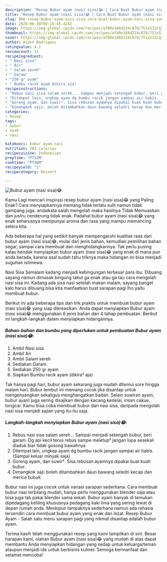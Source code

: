 ```yaml
---
description: "Resep Bubur ayam (nasi sisa)😂 | Cara Buat Bubur ayam (nasi sisa)😂 Yang Mudah Dan Praktis"
title: "Resep Bubur ayam (nasi sisa)😂 | Cara Buat Bubur ayam (nasi sisa)😂 Yang Mudah Dan Praktis"
slug: 966-resep-bubur-ayam-nasi-sisa-cara-buat-bubur-ayam-nasi-sisa-yang-mudah-dan-praktis
date: 2020-06-30T00:16:45.424Z
image: https://img-global.cpcdn.com/recipes/af00e188d224c870/751x532cq70/bubur-ayam-nasi-sisa😂-foto-resep-utama.jpg
thumbnail: https://img-global.cpcdn.com/recipes/af00e188d224c870/751x532cq70/bubur-ayam-nasi-sisa😂-foto-resep-utama.jpg
cover: https://img-global.cpcdn.com/recipes/af00e188d224c870/751x532cq70/bubur-ayam-nasi-sisa😂-foto-resep-utama.jpg
author: Aiden Rodriquez
ratingvalue: 4.2
reviewcount: 11
recipeingredient:
- " Nasi sisa"
- " Air"
- " Salam sereh"
- " Garam"
- "250 gr ayam"
- " Bumbu racik ayam dikira aja"
recipeinstructions:
- "Rebus nasi sisa salam sereh... Sampai menjadi setengah bubur, beri garam. Dg api kecil terus rebus sampe meletup² jangan lupa sesekali diaduk biar tidak gosong bawahnya"
- "Ditempat lain, ungkep ayam dg bumbu racik jangan sampai air habis. (Sampai keluar minyak saja)"
- "Goreng ayam, dan suwir². Sisa rebusan ayamnya dipakai buat kuah bubur."
- "Dimangkok saji: boleh ditambahkan daun bawang seledri kecap dan merica bubuk"
categories:
- Resep
tags:
- bubur
- ayam
- nasi

katakunci: bubur ayam nasi 
nutrition: 283 calories
recipecuisine: Indonesian
preptime: "PT12M"
cooktime: "PT46M"
recipeyield: "2"
recipecategory: Dessert

---
```



![Bubur ayam (nasi sisa)😂](https://img-global.cpcdn.com/recipes/af00e188d224c870/751x532cq70/bubur-ayam-nasi-sisa😂-foto-resep-utama.jpg)

Kamu Lagi mencari inspirasi resep bubur ayam (nasi sisa)😂 yang Paling Enak? Cara menyiapkannya memang tidak terlalu sulit namun tidak gampang juga. andaikata salah mengolah maka hasilnya Tidak Memuaskan dan justru cenderung tidak enak. Padahal bubur ayam (nasi sisa)😂 yang enak seharusnya mempunyai aroma dan rasa yang mampu memancing selera kita.

Ada beberapa hal yang sedikit banyak mempengaruhi kualitas rasa dari bubur ayam (nasi sisa)😂, mulai dari jenis bahan, kemudian pemilihan bahan segar, sampai cara membuat dan menghidangkannya. Tak perlu pusing kalau hendak menyiapkan bubur ayam (nasi sisa)😂 yang enak di mana pun anda berada, karena asal sudah tahu triknya maka hidangan ini bisa menjadi suguhan istimewa.

Nasi Sisa Semalam kadang menjadi kebingungan terbesar para ibu. Dibuang sayang namun dimasak bingung takut ga enak atau ga tau cara mengolah nasi sisa ini. Kadang ada sisa nasi setelah makan malam, sayang banget kalo harus dibuang.bisa kita manfaatkan buat sarapan pagi lho.yaitu membuat bubur.


Berikut ini ada beberapa tips dan trik praktis untuk membuat bubur ayam (nasi sisa)😂 yang siap dikreasikan. Anda dapat menyiapkan Bubur ayam (nasi sisa)😂 menggunakan 6 jenis bahan dan 4 tahap pembuatan. Berikut ini langkah-langkah dalam menyiapkan hidangannya.

<!--inarticleads1-->

##### Bahan-bahan dan bumbu yang diperlukan untuk pembuatan Bubur ayam (nasi sisa)😂:

1. Ambil  Nasi sisa
1. Ambil  Air
1. Ambil  Salam sereh
1. Sediakan  Garam
1. Sediakan 250 gr ayam
1. Siapkan  Bumbu racik ayam (dikira² aja)


Tak hanya pagi hari, bubur ayam sekarang juga mudah ditemui sore hingga malam hari. Bubur lembut ini memang cocok jika disantap untuk mengenyangkan sekaligus menghangatkan badan. Selain suwiran ayam, bubur ayam juga sering disajikan dengan kacang kedelai, irisan cakue, tongcai. Kamu bisa coba membuat bubur dari nasi sisa, daripada mengolah nasi sisa menjadi sajian yang itu-itu saja. 

<!--inarticleads2-->

##### Langkah-langkah menyiapkan Bubur ayam (nasi sisa)😂:

1. Rebus nasi sisa salam sereh... Sampai menjadi setengah bubur, beri garam. Dg api kecil terus rebus sampe meletup² jangan lupa sesekali diaduk biar tidak gosong bawahnya
1. Ditempat lain, ungkep ayam dg bumbu racik jangan sampai air habis. (Sampai keluar minyak saja)
1. Goreng ayam, dan suwir². Sisa rebusan ayamnya dipakai buat kuah bubur.
1. Dimangkok saji: boleh ditambahkan daun bawang seledri kecap dan merica bubuk


Bubur nasi ini juga cocok untuk variasi sarapan sederhana. Cara membuat bubur nasi terbilang mudah, hanya perlu menggunakan blender saja atau bisa juga tak pakai blender sama sekali. Bubur ayam banyak di temukan dipedagang keliling khususnya pedagang kaki lima yang sering lewat di depan rumah anda. Meskipun tampaknya sederhana namun ada rahasia tersendiri cara membuat bubur ayam yang enak dan lezat. Resep Bubur Ayam - Salah satu menu sarapan pagi yang nikmat disantap adalah bubur ayam. 

Terima kasih telah menggunakan resep yang kami tampilkan di sini. Besar harapan kami, olahan Bubur ayam (nasi sisa)😂 yang mudah di atas dapat membantu Anda menyiapkan hidangan yang sedap untuk keluarga/teman ataupun menjadi ide untuk berbisnis kuliner. Semoga bermanfaat dan selamat mencoba!
